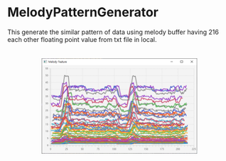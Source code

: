 # MelodyPatternGenerator
<!DOCTYPE html>
<html>
  <head>
    <meta charset="utf-8" />
    <style>img { display: block; margin: 0px auto; }</style>
  </head>
  <body>
    <div>
      This generate the similar pattern of data using melody buffer having 216 each other floating point value from txt file in local.
      <br /><br /><br />
    </div>
    <img src="example.png" width=350px height=215px />
  </body>
</html>
